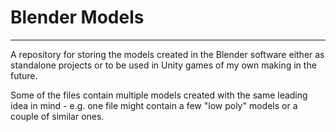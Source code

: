 # Blender Models

---
A repository for storing the models created in the Blender software either as standalone projects or to be used in Unity games of my own making in the future.

Some of the files contain multiple models created with the same leading idea in mind - e.g. one file might contain a few "low poly" models or a couple of similar ones.
